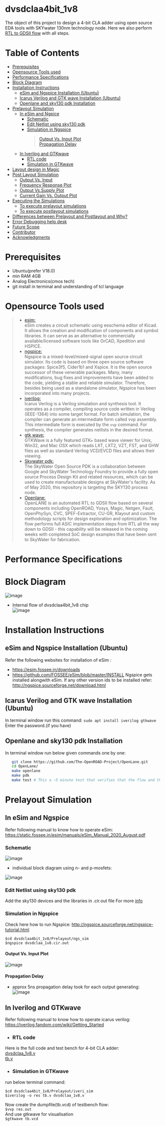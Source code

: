 # dvsdclaa4bit_1v8
The object of this project to design a 4-bit CLA adder using open source EDA tools with SKYwater 130nm technology node. Here we also perform [RTL to GDSII flow](https://en.wikipedia.org/wiki/Design_flow_(EDA)) with all steps.

# Table of Contents
- [Prerequisites](#prerequisites)
- [Opensource Tools used](#opensource-tools-used)
- [Performance Specifications](#performance-specifications)
- [Block Diagram](#block-diagram)
- [Installation Instructions](#installation-instructions)
  * [eSim and Ngspice Installation (Ubuntu)](#esim-and-ngspice-installation-ubuntu)
  * [Icarus Verilog and GTK wave Installation (Ubuntu)](#icarus-verilog-and-gtk-wave-installation-ubuntu)
  * [Openlane and sky130 pdk Installation](#openlane-and-sky130-pdk-installation)
- [Prelayout Simulation](#prelayout-simulation)
  * [In eSim and Ngpice](#in-esim-and-ngspice)
    * [Schematic](#schematic)
    * [Edit Netlist using sky130 pdk](#edit-netlist-using-sky130-pdk)
    * [Simulation in Ngspice](#simulation-in-ngspice)
        > [Output Vs. Input Plot](#output-vs-input-plot)<br>
        > [Propagation Delay](#propagation-delay)
  * [In Iverilog and GTKwave](#in-iverilog-and-gtkwave)
    * [RTL code](#rtl-code)
    * [Simulation in GTKwave](#simulation-in-gtkwave)
- [Layout design in Magic](#layout-design-in-magic)
- [Post Layout Simulation](#post-layout-simulation)
  * [Output Vs. Input](#output-vs-input)
  * [Frequency Response Plot](#frequency-response-plot-1)
  * [Output Vs.Supply Plot](#output-vssupply-plot-1)
  * [Current Gain Vs. Output Plot](#current-gain-vs-output-plot)
- [Executing the Simulations](#executing-the-simulations)
  * [To execute prelayout simulations](#to-execute-prelayout-simulations-)
  * [To execute postlayout simulations](#to-execute-postlayout-simulations-)
- [Differences between Prelayout and Postlayout and Why?](#differences-between-prelayout-and-postlayout-and-why-)
- [Error Debugging help desk](#error-debugging-help-desk)
- [Future Scope](#future-scope)
- [Contributor](#contributor)
- [Acknowledgments](#acknowledgments)

# Prerequisites
- Ubuntu(prefer V18.0)
- min RAM 4GB
- Analog Electronics(cmos tech)
- git install in terminal and understanding of tcl language

# Opensource Tools used

> - [esim:](https://esim.fossee.in/home)   
eSim creates a circuit schematic using eeschema editor of Kicad. It allows the creation and modification of components and symbol libraries. It can serve as an alternative to commercially available/licensed software tools like OrCAD, Xpedition and HSPICE.
> - [ngspice:](http://ngspice.sourceforge.net/)  
Ngspice is a mixed-level/mixed-signal open source circuit simulator. Its code is based on three open source software packages: Spice3f5, Cider1b1 and Xspice. It is the open source successor of these venerable packages. Many, many modifications, bug fixes and improvements have been added to the code, yielding a stable and reliable simulator. Therefore, besides being used as a standalone simulator, Ngspice has been incorporated into many projects.
> - [iverilog:](http://iverilog.icarus.com/)  
Icarus Verilog is a Verilog simulation and synthesis tool. It operates as a compiler, compiling source code written in Verilog (IEEE-1364) into some target format. For batch simulation, the compiler can generate an intermediate form called vvp assembly. This intermediate form is executed by the `vvp` command. For synthesis, the compiler generates netlists in the desired format.
> - [gtk wave:](http://gtkwave.sourceforge.net/)  
GTKWave is a fully featured GTK+ based wave viewer for Unix, Win32, and Mac OSX which reads LXT, LXT2, VZT, FST, and GHW files as well as standard Verilog VCD/EVCD files and allows their viewing.
> - [Skywater pdk:](https://skywater-pdk.readthedocs.io/en/latest/)  
The SkyWater Open Source PDK is a collaboration between Google and SkyWater Technology Foundry to provide a fully open source Process Design Kit and related resources, which can be used to create manufacturable designs at SkyWater's facility. As of May 2020, this repository is targeting the SKY130 process node.
> - [Openlane:](https://openlane.readthedocs.io/en/latest/)  
OpenLANE is an automated RTL to GDSII flow based on several components including OpenROAD, Yosys, Magic, Netgen, Fault, OpenPhySyn, CVC, SPEF-Extractor, CU-GR, Klayout and custom methodology scripts for design exploration and optimization. The flow performs full ASIC implementation steps from RTL all the way down to GDSII - this capability will be released in the coming weeks with completed SoC design examples that have been sent to SkyWater for fabrication.


# Performance Specifications

# Block Diagram
![image](https://github.com/AmanVerma-21/dvsdclaa4bit_1v8/blob/ad01ffe8c861473edc7242b49be7c29a54198739/g1.JPG)
- Internal flow of dvsdclaa4bit_1v8 chip  
![image](https://github.com/AmanVerma-21/dvsdclaa4bit_1v8/blob/d04518e41b8c98ba54113d942bd54fa916596be7/g2.JPG)

# Installation Instructions
 ## eSim and Ngspice Installation (Ubuntu)
  Refer the following websites for installation of eSim :
  - https://esim.fossee.in/downloads
  - https://github.com/FOSSEE/eSim/blob/master/INSTALL
  Ngspice gets installed alongwith eSim. If any other version ids to be installed refer: http://ngspice.sourceforge.net/download.html

 ## Icarus Verilog and GTK wave Installation (Ubuntu)
  In terminal window run this command:
  `sudo apt install iverilog gtkwave`
  Enter the password.(if you have)

 ## Openlane and sky130 pdk Installation
  In terminal window run below given commands one by one:
  ```bash
     git clone https://github.com/The-OpenROAD-Project/OpenLane.git
     cd OpenLane/
     make openlane
     make pdk
     make test # This a ~5 minute test that verifies that the flow and the pdk were properly installed
 ```
# Prelayout Simulation 
 ## In eSim and Ngspice
 Refer following manual to know how to operate eSim:
 https://static.fossee.in/esim/manuals/eSim_Manual_2020_August.pdf
  ### Schematic
  ![image](https://github.com/AmanVerma-21/dvsdclaa4bit_1v8/blob/88a55b0e11e86e4f49996dec90fcf0333bd42194/pre_design_spec_sheet/blck_dg.JPG)

  - individual block diagram using n- and p-mosfets:
  
  ![image](https://github.com/AmanVerma-21/dvsdclaa4bit_1v8/blob/88a55b0e11e86e4f49996dec90fcf0333bd42194/pre_design_spec_sheet/circuit_1.JPG)
  
  ### Edit Netlist using sky130 pdk
  Add the sky130 devices and the libraries in .cir.out file
  For more [info](https://github.com/AmanVerma-21/dvsdclaa4bit_1v8/blob/90991faf1390d26bbfa89970b4fae71d0e57ff2a/pre_design_spec_sheet/pdk_editing.md)
  ### Simulation in Ngspice
  Check here how to run Ngspice: http://ngspice.sourceforge.net/ngspice-tutorial.html
  ```
  $cd dvsdclaa4bit_1v8/Prelayout/ngs_sim
  $ngspice dvsdclaa_1v8.cir.out
  ```
   #### Output Vs. Input Plot
   ![image](https://github.com/AmanVerma-21/dvsdclaa4bit_1v8/blob/26e1bc254d5ee79d5b9a9252eb4bad2eb8bb468b/pre_design_spec_sheet/out_img_2.JPG)
   #### Propagation Delay
   - approx 5ns propagation delay took for each output generating:  
   ![image](https://github.com/AmanVerma-21/dvsdclaa4bit_1v8/blob/e71be27970501889ab035358b31a37a92ceffc8f/pre_design_spec_sheet/out1.JPG)
  ## In Iverilog and GTKwave
  Refer following manual to know how to operate icarus verilog:
  https://iverilog.fandom.com/wiki/Getting_Started
   - ### RTL code  
   Here is the full code and test bench for 4-bit CLA adder:  
   [dvsdclaa_1v8.v]()  
   [tb.v]()
   - ### Simulation in GTKwave
   run below terminal command:
   ```
   $cd dvsdclaa4bit_1v8/Prelayout/iveri_sim
   $iverilog -o res tb.v dvsdclaa_1v8.v
   ```
   Now create the dumpfile(tb.vcd) of testbench flow:  
   `$vvp res.out`<br>
   And use gtkwave for visualisation <br>
   `$gtkwave tb.vcd`
   
   


